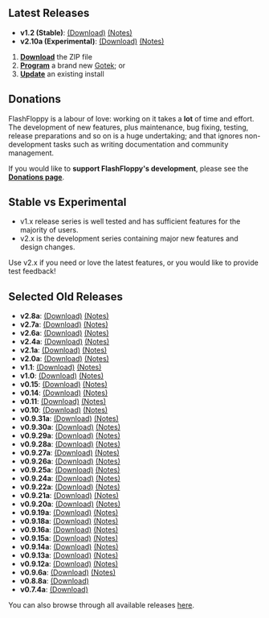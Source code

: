 ## Latest Releases

- **v1.2 (Stable)**: [(Download)][v1.2-zip] [(Notes)][v1.2-notes]
- **v2.10a (Experimental)**: [(Download)][v2.10a-zip] [(Notes)][v2.10a-notes]

1. [**Download**][v1.2-zip] the ZIP file
2. [**Program**](Firmware-Programming) a brand new
   [Gotek](Gotek-Compatibility); or
3. [**Update**](Firmware-Update) an existing install

## Donations

FlashFloppy is a labour of love: working on it takes a **lot** of time
and effort. The development of new features, plus maintenance, bug
fixing, testing, release preparations and so on is a huge undertaking;
and that ignores non-development tasks such as writing documentation
and community management.

If you would like to **support FlashFloppy's development**, please see
the [**Donations page**](Donations).

## Stable vs Experimental

- v1.x release series is well tested and has sufficient features for the
majority of users.
- v2.x is the development series containing major new
features and design changes.

Use v2.x if you need or love the latest features, or you would like to
provide test feedback!

## Selected Old Releases

- **v2.8a**: [(Download)][v2.8a-zip] [(Notes)][v2.8a-notes]
- **v2.7a**: [(Download)][v2.7a-zip] [(Notes)][v2.7a-notes]
- **v2.6a**: [(Download)][v2.6a-zip] [(Notes)][v2.6a-notes]
- **v2.4a**: [(Download)][v2.4a-zip] [(Notes)][v2.4a-notes]
- **v2.1a**: [(Download)][v2.1a-zip] [(Notes)][v2.1a-notes]
- **v2.0a**: [(Download)][v2.0a-zip] [(Notes)][v2.0a-notes]
- **v1.1**: [(Download)][v1.1-zip] [(Notes)][v1.1-notes]
- **v1.0**: [(Download)][v1.0-zip] [(Notes)][v1.0-notes]
- **v0.15**: [(Download)][v0.15-zip] [(Notes)][v0.15-notes]
- **v0.14**: [(Download)][v0.14-zip] [(Notes)][v0.14-notes]
- **v0.11**: [(Download)][v0.11-zip] [(Notes)][v0.11-notes]
- **v0.10**: [(Download)][v0.10-zip] [(Notes)][v0.10-notes]
- **v0.9.31a**: [(Download)][v0.9.31a-zip] [(Notes)][v0.9.31a-notes]
- **v0.9.30a**: [(Download)][v0.9.30a-zip] [(Notes)][v0.9.30a-notes]
- **v0.9.29a**: [(Download)][v0.9.29a-zip] [(Notes)][v0.9.29a-notes]
- **v0.9.28a**: [(Download)][v0.9.28a-zip] [(Notes)][v0.9.28a-notes]
- **v0.9.27a**: [(Download)][v0.9.27a-zip] [(Notes)][v0.9.27a-notes]
- **v0.9.26a**: [(Download)][v0.9.26a-zip] [(Notes)][v0.9.26a-notes]
- **v0.9.25a**: [(Download)][v0.9.25a-zip] [(Notes)][v0.9.25a-notes]
- **v0.9.24a**: [(Download)][v0.9.24a-zip] [(Notes)][v0.9.24a-notes]
- **v0.9.22a**: [(Download)][v0.9.22a-zip] [(Notes)][v0.9.22a-notes]
- **v0.9.21a**: [(Download)][v0.9.21a-zip] [(Notes)][v0.9.21a-notes]
- **v0.9.20a**: [(Download)][v0.9.20a-zip] [(Notes)][v0.9.20a-notes]
- **v0.9.19a**: [(Download)][v0.9.19a-zip] [(Notes)][v0.9.19a-notes]
- **v0.9.18a**: [(Download)][v0.9.18a-zip] [(Notes)][v0.9.18a-notes]
- **v0.9.16a**: [(Download)][v0.9.16a-zip] [(Notes)][v0.9.16a-notes]
- **v0.9.15a**: [(Download)][v0.9.15a-zip] [(Notes)][v0.9.15a-notes]
- **v0.9.14a**: [(Download)][v0.9.14a-zip] [(Notes)][v0.9.14a-notes]
- **v0.9.13a**: [(Download)][v0.9.13a-zip] [(Notes)][v0.9.13a-notes]
- **v0.9.12a**: [(Download)][v0.9.12a-zip] [(Notes)][v0.9.12a-notes]
- **v0.9.6a**: [(Download)][v0.9.6a-zip] [(Notes)][v0.9.6a-notes]
- **v0.8.8a**: [(Download)][v0.8.8a-zip]
- **v0.7.4a**: [(Download)][v0.7.4a-zip]

You can also browse through all available releases [here][all].

[v2.10a-zip]: https://github.com/keirf/FlashFloppy/releases/download/v2.10a/flashfloppy-v2.10a.zip
[v2.10a-notes]: https://github.com/keirf/FlashFloppy/releases/tag/v2.10a

[v2.8a-zip]: https://github.com/keirf/FlashFloppy/releases/download/v2.8a/flashfloppy-v2.8a.zip
[v2.8a-notes]: https://github.com/keirf/FlashFloppy/releases/tag/v2.8a

[v2.7a-zip]: https://github.com/keirf/FlashFloppy/releases/download/v2.7a/flashfloppy-v2.7a.zip
[v2.7a-notes]: https://github.com/keirf/FlashFloppy/releases/tag/v2.7a

[v2.6a-zip]: https://github.com/keirf/FlashFloppy/releases/download/v2.6a/flashfloppy-v2.6a.zip
[v2.6a-notes]: https://github.com/keirf/FlashFloppy/releases/tag/v2.6a

[v2.4a-zip]: https://github.com/keirf/FlashFloppy/releases/download/v2.4a/flashfloppy-v2.4a.zip
[v2.4a-notes]: https://github.com/keirf/FlashFloppy/releases/tag/v2.4a

[v2.1a-zip]: https://github.com/keirf/FlashFloppy/releases/download/v2.1a/flashfloppy-v2.1a.zip
[v2.1a-notes]: https://github.com/keirf/FlashFloppy/releases/tag/v2.1a

[v2.0a-zip]: https://github.com/keirf/FlashFloppy/releases/download/v2.0a/flashfloppy-v2.0a.zip
[v2.0a-notes]: https://github.com/keirf/FlashFloppy/releases/tag/v2.0a

[v1.2-zip]: https://github.com/keirf/FlashFloppy/releases/download/v1.2/flashfloppy-v1.2.zip
[v1.2-notes]: https://github.com/keirf/FlashFloppy/releases/tag/v1.2

[v1.1-zip]: https://github.com/keirf/FlashFloppy/releases/download/v1.1/flashfloppy-v1.1.zip
[v1.1-notes]: https://github.com/keirf/FlashFloppy/releases/tag/v1.1

[v1.0-zip]: https://github.com/keirf/FlashFloppy/releases/download/v1.0/flashfloppy-v1.0.zip
[v1.0-notes]: https://github.com/keirf/FlashFloppy/releases/tag/v1.0

[v0.15-zip]: https://github.com/keirf/FlashFloppy/releases/download/v0.15/flashfloppy-v0.15.zip
[v0.15-notes]: https://github.com/keirf/FlashFloppy/releases/tag/v0.15

[v0.14-zip]: https://github.com/keirf/FlashFloppy/releases/download/v0.14/flashfloppy-v0.14.zip
[v0.14-notes]: https://github.com/keirf/FlashFloppy/releases/tag/v0.14

[v0.11-zip]: https://github.com/keirf/FlashFloppy/releases/download/v0.11/flashfloppy-v0.11.zip
[v0.11-notes]: https://github.com/keirf/FlashFloppy/releases/tag/v0.11

[v0.10-zip]: https://github.com/keirf/FlashFloppy/releases/download/v0.10/flashfloppy-v0.10.zip
[v0.10-notes]: https://github.com/keirf/FlashFloppy/releases/tag/v0.10

[v0.9.31a-zip]: https://github.com/keirf/FlashFloppy/releases/download/v0.9.31a/flashfloppy_v0.9.31a.zip
[v0.9.31a-notes]: https://github.com/keirf/FlashFloppy/releases/tag/v0.9.31a

[v0.9.30a-zip]: https://github.com/keirf/FlashFloppy/releases/download/v0.9.30a/flashfloppy_v0.9.30a.zip
[v0.9.30a-notes]: https://github.com/keirf/FlashFloppy/releases/tag/v0.9.30a

[v0.9.29a-zip]: https://github.com/keirf/FlashFloppy/releases/download/v0.9.29a/flashfloppy_v0.9.29a.zip
[v0.9.29a-notes]: https://github.com/keirf/FlashFloppy/releases/tag/v0.9.29a

[v0.9.28a-zip]: https://github.com/keirf/FlashFloppy/releases/download/v0.9.28a/flashfloppy_v0.9.28a.zip
[v0.9.28a-notes]: https://github.com/keirf/FlashFloppy/releases/tag/v0.9.28a

[v0.9.27a-zip]: https://github.com/keirf/FlashFloppy/releases/download/v0.9.27a/flashfloppy_v0.9.27a.zip
[v0.9.27a-notes]: https://github.com/keirf/FlashFloppy/releases/tag/v0.9.27a

[v0.9.26a-zip]: https://github.com/keirf/FlashFloppy/releases/download/v0.9.26a/flashfloppy_v0.9.26a.zip
[v0.9.26a-notes]: https://github.com/keirf/FlashFloppy/releases/tag/v0.9.26a

[v0.9.25a-zip]: https://github.com/keirf/FlashFloppy/releases/download/v0.9.25a/flashfloppy_v0.9.25a.zip
[v0.9.25a-notes]: https://github.com/keirf/FlashFloppy/releases/tag/v0.9.25a

[v0.9.24a-zip]: https://github.com/keirf/FlashFloppy/releases/download/v0.9.24a/flashfloppy_v0.9.24a.zip
[v0.9.24a-notes]: https://github.com/keirf/FlashFloppy/releases/tag/v0.9.24a

[v0.9.22a-zip]: https://github.com/keirf/FlashFloppy/releases/download/v0.9.22a/flashfloppy_v0.9.22a.zip
[v0.9.22a-notes]: https://github.com/keirf/FlashFloppy/releases/tag/v0.9.22a

[v0.9.21a-zip]: https://github.com/keirf/FlashFloppy/releases/download/v0.9.21a/flashfloppy_v0.9.21a.zip
[v0.9.21a-notes]: https://github.com/keirf/FlashFloppy/releases/tag/v0.9.21a

[v0.9.20a-zip]: https://github.com/keirf/FlashFloppy/releases/download/v0.9.20a/flashfloppy_v0.9.20a.zip
[v0.9.20a-notes]: https://github.com/keirf/FlashFloppy/releases/tag/v0.9.20a

[v0.9.19a-zip]: https://github.com/keirf/FlashFloppy/releases/download/v0.9.19a/flashfloppy_v0.9.19a.zip
[v0.9.19a-notes]: https://github.com/keirf/FlashFloppy/releases/tag/v0.9.19a

[v0.9.18a-zip]: https://github.com/keirf/FlashFloppy/releases/download/v0.9.18a/flashfloppy_v0.9.18a.zip
[v0.9.18a-notes]: https://github.com/keirf/FlashFloppy/releases/tag/v0.9.18a

[v0.9.16a-zip]: https://github.com/keirf/FlashFloppy/releases/download/v0.9.16a/flashfloppy_v0.9.16a.zip
[v0.9.16a-notes]: https://github.com/keirf/FlashFloppy/releases/tag/v0.9.16a

[v0.9.15a-zip]: https://github.com/keirf/FlashFloppy/releases/download/v0.9.15a/flashfloppy_v0.9.15a.zip
[v0.9.15a-notes]: https://github.com/keirf/FlashFloppy/releases/tag/v0.9.15a

[v0.9.14a-zip]: https://github.com/keirf/FlashFloppy/releases/download/v0.9.14a/flashfloppy_v0.9.14a.zip
[v0.9.14a-notes]: https://github.com/keirf/FlashFloppy/releases/tag/v0.9.14a

[v0.9.13a-zip]: https://github.com/keirf/FlashFloppy/releases/download/v0.9.13a/flashfloppy_v0.9.13a.zip
[v0.9.13a-notes]: https://github.com/keirf/FlashFloppy/releases/tag/v0.9.13a

[v0.9.12a-zip]: https://github.com/keirf/FlashFloppy/releases/download/v0.9.12a/flashfloppy_v0.9.12a.zip
[v0.9.12a-notes]: https://github.com/keirf/FlashFloppy/releases/tag/v0.9.12a

[v0.9.6a-zip]: https://github.com/keirf/FlashFloppy/releases/download/v0.9.6a/flashfloppy_v0.9.6a.zip
[v0.9.6a-notes]: https://github.com/keirf/FlashFloppy/releases/tag/v0.9.6a

[v0.8.8a-zip]: https://github.com/keirf/FlashFloppy/releases/download/v0.8.8a/flashfloppy_v0.8.8a.zip

[v0.7.4a-zip]: https://github.com/keirf/FlashFloppy/releases/download/v0.7.4a/flashfloppy_v0.7.4a.zip

[all]: https://github.com/keirf/FlashFloppy/releases

